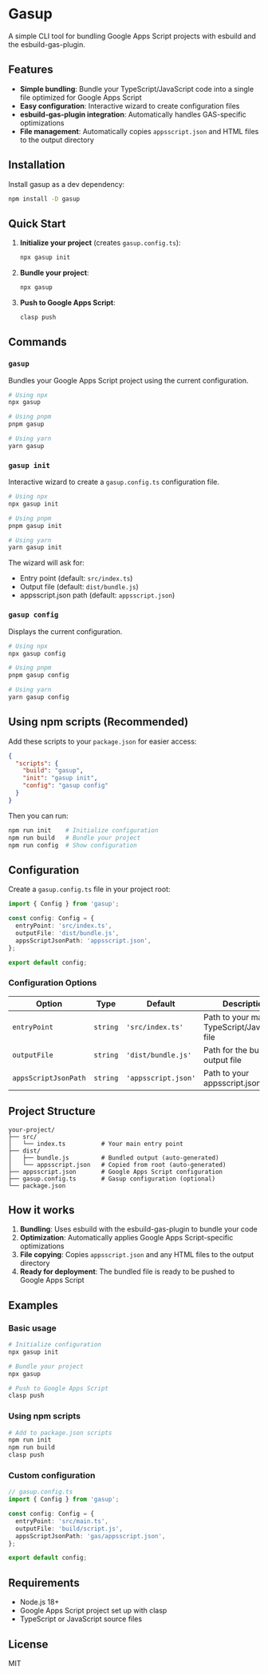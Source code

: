 # Gasup

A simple CLI tool for bundling Google Apps Script projects with esbuild and the esbuild-gas-plugin.

## Features

- **Simple bundling**: Bundle your TypeScript/JavaScript code into a single file optimized for Google Apps Script
- **Easy configuration**: Interactive wizard to create configuration files
- **esbuild-gas-plugin integration**: Automatically handles GAS-specific optimizations
- **File management**: Automatically copies `appsscript.json` and HTML files to the output directory

## Installation

Install gasup as a dev dependency:

```bash
npm install -D gasup
```

## Quick Start

1. **Initialize your project** (creates `gasup.config.ts`):
   ```bash
   npx gasup init
   ```

2. **Bundle your project**:
   ```bash
   npx gasup
   ```

3. **Push to Google Apps Script**:
   ```bash
   clasp push
   ```

## Commands

### `gasup`
Bundles your Google Apps Script project using the current configuration.

```bash
# Using npx
npx gasup

# Using pnpm
pnpm gasup

# Using yarn
yarn gasup
```

### `gasup init`
Interactive wizard to create a `gasup.config.ts` configuration file.

```bash
# Using npx
npx gasup init

# Using pnpm
pnpm gasup init

# Using yarn
yarn gasup init
```

The wizard will ask for:
- Entry point (default: `src/index.ts`)
- Output file (default: `dist/bundle.js`)
- appsscript.json path (default: `appsscript.json`)

### `gasup config`
Displays the current configuration.

```bash
# Using npx
npx gasup config

# Using pnpm
pnpm gasup config

# Using yarn
yarn gasup config
```

## Using npm scripts (Recommended)

Add these scripts to your `package.json` for easier access:

```json
{
  "scripts": {
    "build": "gasup",
    "init": "gasup init",
    "config": "gasup config"
  }
}
```

Then you can run:

```bash
npm run init    # Initialize configuration
npm run build   # Bundle your project
npm run config  # Show configuration
```

## Configuration

Create a `gasup.config.ts` file in your project root:

```typescript
import { Config } from 'gasup';

const config: Config = {
  entryPoint: 'src/index.ts',
  outputFile: 'dist/bundle.js',
  appsScriptJsonPath: 'appsscript.json',
};

export default config;
```

### Configuration Options

| Option | Type | Default | Description |
|--------|------|---------|-------------|
| `entryPoint` | `string` | `'src/index.ts'` | Path to your main TypeScript/JavaScript file |
| `outputFile` | `string` | `'dist/bundle.js'` | Path for the bundled output file |
| `appsScriptJsonPath` | `string` | `'appsscript.json'` | Path to your appsscript.json file |

## Project Structure

```
your-project/
├── src/
│   └── index.ts          # Your main entry point
├── dist/
│   ├── bundle.js         # Bundled output (auto-generated)
│   └── appsscript.json   # Copied from root (auto-generated)
├── appsscript.json       # Google Apps Script configuration
├── gasup.config.ts       # Gasup configuration (optional)
└── package.json
```

## How it works

1. **Bundling**: Uses esbuild with the esbuild-gas-plugin to bundle your code
2. **Optimization**: Automatically applies Google Apps Script-specific optimizations
3. **File copying**: Copies `appsscript.json` and any HTML files to the output directory
4. **Ready for deployment**: The bundled file is ready to be pushed to Google Apps Script

## Examples

### Basic usage
```bash
# Initialize configuration
npx gasup init

# Bundle your project
npx gasup

# Push to Google Apps Script
clasp push
```

### Using npm scripts
```bash
# Add to package.json scripts
npm run init
npm run build
clasp push
```

### Custom configuration
```typescript
// gasup.config.ts
import { Config } from 'gasup';

const config: Config = {
  entryPoint: 'src/main.ts',
  outputFile: 'build/script.js',
  appsScriptJsonPath: 'gas/appsscript.json',
};

export default config;
```

## Requirements

- Node.js 18+
- Google Apps Script project set up with clasp
- TypeScript or JavaScript source files

## License

MIT
